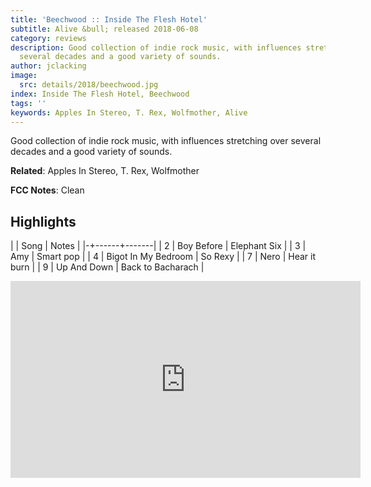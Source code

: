 ```yaml
---
title: 'Beechwood :: Inside The Flesh Hotel'
subtitle: Alive &bull; released 2018-06-08
category: reviews
description: Good collection of indie rock music, with influences stretching over
  several decades and a good variety of sounds.
author: jclacking
image:
  src: details/2018/beechwood.jpg
index: Inside The Flesh Hotel, Beechwood
tags: ''
keywords: Apples In Stereo, T. Rex, Wolfmother, Alive
---
```

Good collection of indie rock music, with influences stretching over several decades and a good variety of sounds.<!--more-->

**Related**: Apples In Stereo, T. Rex, Wolfmother

**FCC Notes**: Clean

## Highlights

| | Song | Notes |
|-+------+-------|
| 2 | Boy Before | Elephant Six |
| 3 | Amy | Smart pop |
| 4 | Bigot In My Bedroom | So Rexy |
| 7 | Nero | Hear it burn |
| 9 | Up And Down | Back to Bacharach |

<div class="tlo-detail-video"><iframe width="560" height="315" src="https://www.youtube.com/embed/eZc-A00dzAQ" frameborder="0" allow="autoplay; encrypted-media" allowfullscreen></iframe></div>

